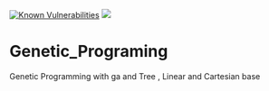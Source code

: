 [![Known Vulnerabilities](https://snyk.io/test/github/zluo01/Genetic_Programing/badge.svg?targetFile=pom.xml)](https://snyk.io/test/github/zluo01/Genetic_Programing?targetFile=pom.xml) <a href="https://codeclimate.com/github/zluo01/Genetic_Programing/maintainability"><img src="https://api.codeclimate.com/v1/badges/9fe459f64bb5a6ec0027/maintainability" /></a>

# Genetic_Programing
Genetic Programming with ga and Tree , Linear and Cartesian base
